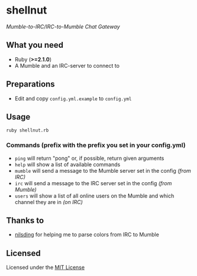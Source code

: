# shellnut 
_Mumble-to-IRC/IRC-to-Mumble Chat Gateway_

## What you need

* Ruby (**>=2.1.0**)
* A Mumble and an IRC-server to connect to

## Preparations

* Edit and copy `config.yml.example` to `config.yml`

## Usage

`ruby shellnut.rb`

### Commands (prefix with the prefix you set in your config.yml)

* `ping` will return "pong" or, if possible, return given arguments
* `help` will show a list of available commands
* `mumble` will send a message to the Mumble server set in the config *(from IRC)*
* `irc` will send a message to the IRC server set in the config *(from Mumble)*
* `users` will show a list of all online users on the Mumble and which channel they are in *(on IRC)*

## Thanks to

* [nilsding](https://github.com/nilsding) for helping me to parse colors from IRC to Mumble

## Licensed

Licensed under the [MIT License](http://opensource.org/licenses/MIT)